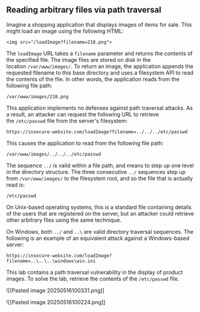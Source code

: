 ## Reading arbitrary files via path traversal

Imagine a shopping application that displays images of items for sale. This might load an image using the following HTML:

`<img src="/loadImage?filename=218.png">`

The `loadImage` URL takes a `filename` parameter and returns the contents of the specified file. The image files are stored on disk in the location `/var/www/images/`. To return an image, the application appends the requested filename to this base directory and uses a filesystem API to read the contents of the file. In other words, the application reads from the following file path:

`/var/www/images/218.png`

This application implements no defenses against path traversal attacks. As a result, an attacker can request the following URL to retrieve the `/etc/passwd` file from the server's filesystem:

`https://insecure-website.com/loadImage?filename=../../../etc/passwd`

This causes the application to read from the following file path:

`/var/www/images/../../../etc/passwd`

The sequence `../` is valid within a file path, and means to step up one level in the directory structure. The three consecutive `../` sequences step up from `/var/www/images/` to the filesystem root, and so the file that is actually read is:

`/etc/passwd`

On Unix-based operating systems, this is a standard file containing details of the users that are registered on the server, but an attacker could retrieve other arbitrary files using the same technique.

On Windows, both `../` and `..\` are valid directory traversal sequences. The following is an example of an equivalent attack against a Windows-based server:

`https://insecure-website.com/loadImage?filename=..\..\..\windows\win.ini`




This lab contains a path traversal vulnerability in the display of product images. To solve the lab, retrieve the contents of the `/etc/passwd` file.

![[Pasted image 20250516100331.png]]

![[Pasted image 20250516100224.png]]